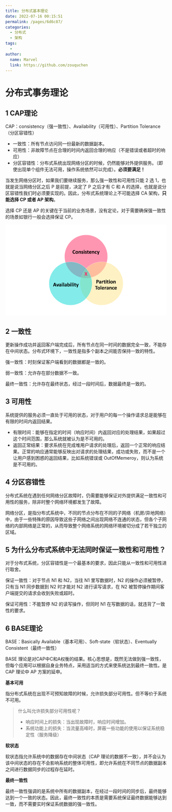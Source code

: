 ```yaml
---
title: 分布式基本理论
date: 2022-07-16 00:15:51
permalink: /pages/6d6c87/
categories:
  - 分布式
  - 架构
tags:
  - 
author: 
  name: Marvel
  link: https://github.com/zouquchen
---
```

# 分布式事务理论

## 1 CAP理论

CAP：consistency（强一致性）、Availability（可用性）、Partition Tolerance（分区容错性）

- 一致性：所有节点访问同一份最新的数据副本。
- 可用性：非故障节点在合理的时间内返回合理的响应（不是错误或者超时的响应）
- 分区容错性：分布式系统出现网络分区的时候，仍然能够对外提供服务。（即使出现单个组件无法可用，操作系统依然可以完成）。**必须要满足！**

当发生网络分区时，如果我们要继续服务，那么强一致性和可用性只能 2 选 1，也就是说当网络分区之后 P 是前提，决定了 P 之后才有 C 和 A 的选择，也就是说分区容错性我们时必须要实现的。因此，分布式系统理论上不可能选择 CA 架构，**只能选择 CP 或者 AP 架构**。

选择 CP 还是 AP 的关键在于当前的业务场景，没有定论，对于需要确保强一致性的场景如银行一般会选择保证 CP。

![img](https://raw.githubusercontent.com/zouquchen/Images/main/imgs/cap1.png)



## 2 一致性

更新操作成功并返回客户端完成后，所有节点在同一时间的数据完全一致，不能存在中间状态。分布式环境下，一致性是指多个副本之间能否保持一致的特性。

强一致性：时刻保证客户端看到的数据都是一致的。

弱一致性：允许存在部分数据不一致。

最终一致性：允许存在最终状态，经过一段时间后，数据最终是一致的。

## 3 可用性

系统提供的服务必须一直处于可用的状态，对于用户的每一个操作请求总是能够在有限的时间内返回结果。

- 有限时间：能够在指定的时间（响应时间）内返回对应的处理结果，如果超过这个时间范围，那么系统就被认为是不可用的。
- 返回正常结果：要求系统在完成堆用户请求的处理后，返回一个正常的响应结果。正常的响应通常能够反映出对请求的处理结果，成功或失败，而不是一个让用户感到困惑的返回结果，比如系统错误或 OutOfMemeroy，则认为系统是不可用的。

## 4 分区容错性

分布式系统在遇到任何网络分区故障时，仍需要能够保证对外提供满足一致性和可用性的服务，除非时整个网络环境都发生了故障。

网络分区，是指分布式系统中，不同的节点分布在不同的子网络（机房/异地网络）中，由于一些特殊的原因导致这些子网络之间出现网络不连通的状态，但各个子网络的内部网络是正常的，从而导致整个网络系统的网络环境被切分成了若干独立的区域。

## 5 为什么分布式系统中无法同时保证一致性和可用性？

对于分布式系统，分区容错性是一个最基本的要求，因此只能从一致性和可用性进行取舍。

保证一致性：对于节点 N1 和 N2，当往 N1 里写数据时，N2 的操作必须被暂停，只有当 N1 同步数据到 N2 时才能对 N2 进行读写请求，在 N2 被暂停操作期间客户端提交的请求会收到失败或超时。

保证可用性：不能暂停 N2 的读写操作，但同时 N1 在写数据的话，就违背了一致性的要求。

## 6 BASE理论

BASE：Basically Available（基本可用）、Soft-state（软状态）、Eventually Consistent（最终一致性）

BASE 理论是对CAP中C和A权衡的结果。核心思想是，既然无法做到强一致性，但每个应用可以根据自身业务特点，采用适当的方式来使系统达到最终一致性。是 CAP 理论中 AP 方案的延申。

**基本可用**

指分布式系统在出现不可预知故障的时候，允许损失部分可用性。但不等价于系统不可用。

> 什么叫允许损失部分可用性呢？
>
> - 响应时间上的损失：当出现故障时，响应时间增加。
> - 系统功能上的损失：当流量高峰时，屏蔽一些功能的使用以保证系统稳定性（服务降级）

**软状态**

软状态指允许系统中的数据存在中间状态（CAP 理论的数据不一致），并不会认为该中间状态的存在不会影响系统的整体可用性，即允许系统在不同节点的数据副本之间进行数据同步的过程存在延时。

**最终一致性**

最终一致性强调的是系统中所有的数据副本，在经过一段时间的同步后，最终能够达到一个一致的状态。因此，最终一致性的本质是需要系统保证最终数据能够达到一致，而不需要实时保证系统数据的强一致性。
